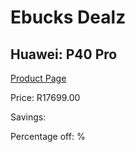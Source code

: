 
# Ebucks Dealz
## Huawei: P40 Pro
[Product Page](https://www.ebucks.com/web/shop/productSelected.do?prodId=1063772991&catId=714947548)

Price: R17699.00

Savings: 

Percentage off: %
	